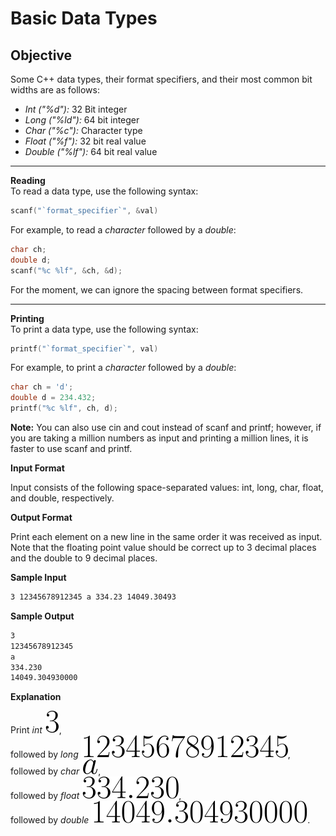 # Basic Data Types
## Objective
Some C++ data types, their format specifiers, and their most common 
bit widths are as follows:

* _Int ("%d"):_ 32 Bit integer
* _Long ("%ld"):_ 64 bit integer
* _Char ("%c"):_ Character type
* _Float ("%f"):_ 32 bit real value
* _Double ("%lf"):_ 64 bit real value
***
**Reading**\
To read a data type, use the following syntax:

```c++
scanf("`format_specifier`", &val)
```
For example, to read a _character_ followed by a _double_:
```c++
char ch;
double d;
scanf("%c %lf", &ch, &d);
```
For the moment, we can ignore the spacing between format specifiers.
***
**Printing**\
To print a data type, use the following syntax:
```c++
printf("`format_specifier`", val)
```
For example, to print a _character_ followed by a _double_:
```c++
char ch = 'd';
double d = 234.432;
printf("%c %lf", ch, d);
```
**Note:** You can also use cin and cout instead of scanf and printf; 
however, if you are taking a million numbers as input and printing a 
million lines, it is faster to use scanf and printf.

**Input Format**

Input consists of the following space-separated values: int, long, char, float, and double, respectively.

**Output Format**

Print each element on a new line in the same order it was received as input. Note that the floating point value should be correct up to 3 decimal places and the double to 9 decimal places.

**Sample Input**

```bash
3 12345678912345 a 334.23 14049.30493
```

**Sample Output**

```bash
3
12345678912345
a
334.230
14049.304930000
```

**Explanation**

Print _int_ <img src="./img/3.svg">,\
followed by _long_ <img src="./img/12345678912345.svg">,\
followed by _char_ <img src="./img/a.svg">,\
followed by _float_ <img src="./img/334.230.svg">,\
followed by _double_ <img src="./img/14049.304930000.svg">.